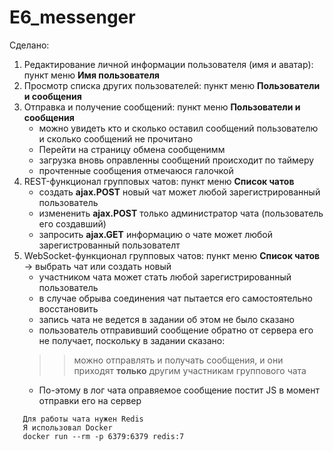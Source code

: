 # E6_messenger

Сделано:
1. Редактирование личной информации пользователя (имя и аватар): пункт меню **Имя пользователя**
2. Просмотр списка других пользователей: пункт меню **Пользователи и сообщения**
3. Отправка и получение сообщений: пункт меню **Пользователи и сообщения**
    - можно увидеть кто и сколько оставил сообщений пользователю и сколько сообщений не прочитано
    - Перейти на страницу обмена сообщенимм
    - загрузка вновь оправленны сообщений происходит по таймеру
    - прочтенные сообщения отмечаюся галочкой 
4. REST-функционал групповых чатов:  пункт меню **Список чатов**
    - создать **ajax.POST** новый чат может любой зарегистрированный пользователь
    - измененить **ajax.POST** только администратор чата (пользователь его создавший)
    - запросить **ajax.GET** информацию о чате может любой зарегистрованный пользователт
5. WebSocket-функционал групповых чатов:  пункт меню **Список чатов** -> выбрать чат или создать новый
   - участником чата может стать любой зарегистрированный пользователь
   - в случае обрыва соединения чат пытается его самостоятельно восстановить
   - запись чата не ведется в задании об этом не было сказано
   - пользователь отправивший сообщение обратно от сервера его не получает, поскольку в задании сказано:
   >> можно отправлять и получать сообщения, и они приходят **только** другим участникам группового чата
   - По-этому в лог чата оправяемое сообщение постит JS в момент отправки его на сервер 

```
   Для работы чата нужен Redis 
   Я использовал Docker 
   docker run --rm -p 6379:6379 redis:7
```
